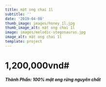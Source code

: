 ```yaml
---
title: mật ong chai 1l
subtitle: ''
date: '2019-04-08'
thumb_image: images/honey_1l.jpg
thumb_image_alt: mật ong chai 1l
image: images/melodic-stegosaurus.jpg
image_alt: mật ong chai 1l
template: project
---
```

# 1,200,000vnd# 
##### Thành Phần: 100% mật ong rừng nguyên chất